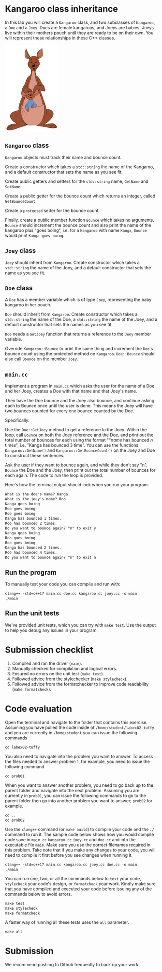 # Kangaroo class inheritance

In this lab you will create a ``Kangaroo`` class, and two subclasses of ``Kangaroo``, a ``Doe`` and a ``Joey``. Does are female kangaroos, and Joeys are babies. Joeys live within their mothers pouch until they are ready to be on their own. You will represent these relationships in these C++ classes.

![Kanga and Roo from Winnie the Pooh](tools/kanga_and_roo.jpg)

## ``Kangaroo`` class

``Kangaroo`` objects must track their name and bounce count.

Create a constructor which takes a ``std::string`` the name of the Kangaroo, and a default constructor that sets the name as you see fit.

Create public getters and setters for the ``std::string`` name, ``GetName`` and ``SetName``.

Create a public getter for the bounce count which returns an integer, called ``GetBounceCount``.

Create a ``protected`` setter for the bounce count.

Finally, create a public member function ``Bounce`` which takes no arguments. ``Bounce`` should increment the bounce count and also print the name of the kangaroo plus "goes boing", i.e. for a ``Kangaroo`` with name ``Kanga``, ``Bounce`` would print ``Kanga goes boing``.

## ``Joey`` class

``Joey`` should inherit from ``Kangaroo``. Create constructor which takes a ``std::string`` the name of the Joey, and a default constructor that sets the name as you see fit.

## ``Doe`` class

A ``Doe`` has a member variable which is of type ``Joey``, representing the baby kangaroo in her pouch.

``Doe`` should inherit from ``Kangaroo``. Create constructor which takes a ``std::string`` the name of the Doe, a ``std::string`` the name of the Joey, and a default constructor that sets the names as you see fit.

``Doe`` needs a ``GetJoey`` function that returns a reference to the ``Joey`` member variable.

Override ``Kangaroo::Bounce`` to print the same thing and increment the ``Doe``'s bounce count using the protected method on ``Kangaroo``. ``Doe::Bounce`` should also call ``Bounce`` on the member ``Joey``.

## ``main.cc``

Implement a program in ``main.cc`` which asks the user for the name of a Doe and her Joey, creates a Doe with that name and that Joey's name.

Then have the Doe bounce and the Joey also bounce, and continue asking each to Bounce once until the user is done. This means the Joey will have two bounces counted for every one bounce counted by the Doe.

Specifically:

Use the ``Doe::GetJoey`` method to get a reference to the Joey. Within the loop, call ``Bounce`` on both the Joey reference and the Doe, and print out the total number of bounces for each using the format ""*name* has bounced *n* times", i.e. "Kanga has bounced 3 time". You can use the functions ``Kangaroo::GetName()`` and ``Kangaroo::GetBounceCount()`` on the Joey and Doe to construct these sentences.

Ask the user if they want to bounce again, and while they don't say "n", ``Bounce`` the Doe and the Joey, then print out the total number of bounces for each again. The code to run the loop is provided.

Here's how the terminal output should look when you run your program:

```
What is the doe's name? Kanga
What is the joey's name? Roo
Kanga goes boing
Roo goes boing
Roo goes boing
Kanga has bounced 1 times.
Roo has bounced 2 times.
Do you want to bounce again? "n" to exit y
Kanga goes boing
Roo goes boing
Roo goes boing
Kanga has bounced 2 times.
Roo has bounced 4 times.
Do you want to bounce again? "n" to exit n
```

## Run the program

To manually test your code you can compile and run with:

```
clang++ -std=c++17 main.cc doe.cc kangaroo.cc joey.cc -o main
./main
```

## Run the unit tests

We've provided unit tests, which you can try with ``make test``. Use the output to help you debug any issues in your program.

# Submission checklist
1. Compiled and ran the driver (`main`).
1. Manually checked for compilation and logical errors.
1. Ensured no errors on the unit test (`make test`).
1. Followed advice from the stylechecker (`make stylecheck`).
1. Followed advice from the formatchecker to improve code readability (`make formatcheck`).

# Code evaluation
Open the terminal and navigate to the folder that contains this exercise. Assuming you have pulled the code inside of `/home/student/labex02-tuffy` and you are currently in `/home/student` you can issue the following commands

```
cd labex02-tuffy
```

You also need to navigate into the problem you want to answer. To access the files needed to answer problem 1, for example, you need to issue the following command.

```
cd prob01
```

When you want to answer another problem, you need to go back up to the parent folder and navigate into the next problem. Assuming you are currently in `prob01`, you can issue the following commands to go to the parent folder then go into another problem you want to answer; `prob02` for example.

```
cd ..
cd prob02
```

Use the `clang++` command (or ``make build``) to compile your code and the `./` command to run it. The sample code below shows how you would compile code save in `main.cc` `kangaroo.cc` `joey.cc` and `doe.cc` and into the executable file `main`. Make sure you use the correct filenames required in this problem.  Take note that if you make any changes to your code, you will need to compile it first before you see changes when running it.

```
clang++ -std=c++17 main.cc kangaroo.cc joey.cc doe.cc -o main
./main
```

You can run one, two, or all the commands below to `test` your code, `stylecheck` your code's design, or `formatcheck` your work. Kindly make sure that you have compiled and executed your code before issuing any of the commands below to avoid errors.

```
make test
make stylecheck
make formatcheck
```

A faster way of running all these tests uses the `all` parameter.

```
make all
```

# Submission

We recommend pushing to Github frequently to back up your work.
